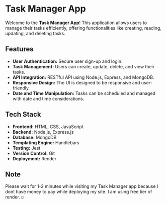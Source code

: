 # Task Manager App

Welcome to the **Task Manager App**! This application allows users to manage their tasks efficiently, offering functionalities like creating, reading, updating, and deleting tasks.

## Features

- **User Authentication:** Secure user sign-up and login.
- **Task Management:** Users can create, update, delete, and view their tasks.
- **API Integration:** RESTful API using Node.js, Express, and MongoDB.
- **Responsive Design:** The UI is designed to be responsive and user-friendly.
- **Date and Time Manipulation:** Tasks can be scheduled and managed with date and time considerations.

## Tech Stack

- **Frontend:** HTML, CSS, JavaScript
- **Backend:** Node.js, Express.js
- **Database:** MongoDB
- **Templating Engine:** Handlebars
- **Testing:** Jest
- **Version Control:** Git
- **Deployment:** Render
 ## Note 
 Please wait for 1-2 minutes while visiting my Task Manager app because I dont have money to pay while deploying my site. I am using free tier of render.☺️
